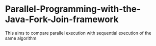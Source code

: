 # Parallel-Programming-with-the-Java-Fork-Join-framework
This aims to compare parallel execution with sequential execution of the same algorithm  

